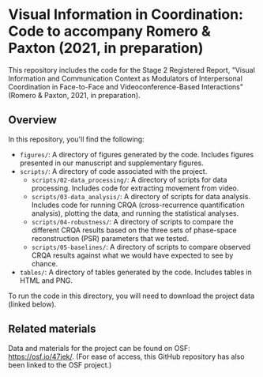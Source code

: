 # Visual Information in Coordination: Code to accompany Romero & Paxton (2021, in preparation)

This repository includes the code for the Stage 2 Registered Report, "Visual Information and 
Communication Context as Modulators of Interpersonal Coordination in Face-to-Face and 
Videoconference-Based Interactions" (Romero & Paxton, 2021, in preparation).

## Overview

In this repository, you'll find the following:

* `figures/`: A directory of figures generated by the code. Includes figures presented in our
  manuscript and supplementary figures.
* `scripts/`: A directory of code associated with the project.
  * `scripts/02-data_processing/`: A directory of scripts for data processing. Includes code for extracting
    movement from video.
  * `scripts/03-data_analysis/`: A directory of scripts for data analysis. Includes code for running CRQA
    (cross-recurrence quantification analysis), plotting the data, and running the statistical
    analyses.
  * `scripts/04-robustness/`: A directory of scripts to compare the different CRQA results based on the
    three sets of phase-space reconstruction (PSR) parameters that we tested.
  * `scripts/05-baselines/`: A directory of scripts to compare observed CRQA results against what
    we would have expected to see by chance.
* `tables/`: A directory of tables generated by the code. Includes tables in HTML and PNG.

To run the code in this directory, you will need to download the project data (linked below).

## Related materials

Data and materials for the project can be found on OSF: https://osf.io/47jek/. (For ease of
access, this GitHub repository has also been linked to the OSF project.)
